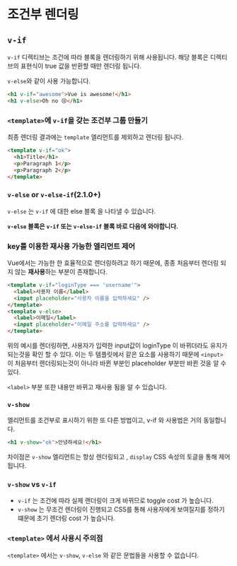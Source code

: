 # 조건부 렌더링

## `v-if`

`v-if` 디렉티브는 조건에 따라 블록을 렌더링하기 위해 사용됩니다.
해당 블록은 디렉티브의 표현식이 true 값을 반환할 때만 렌더링 됩니다.

`v-else`와 같이 사용 가능합니다.

```html
<h1 v-if="awesome">Vue is awesome!</h1>
<h1 v-else>Oh no 😢</h1>
```

### `<template>`에 `v-if`을 갖는 조건부 그룹 만들기

최종 렌더링 결과에는 `template` 엘리먼트를 제외하고 렌더링 됩니다.

```html
<template v-if="ok">
  <h1>Title</h1>
  <p>Paragraph 1</p>
  <p>Paragraph 2</p>
</template>
```

### `v-else` or `v-else-if`(2.1.0+)

`v-else` 는 `v-if` 에 대한 else 블록 을 나타낼 수 있습니다.

**`v-else` 블록은 `v-if` 또는 `v-else-if` 블록 바로 다음에 와야합니다.**

### key를 이용한 재사용 가능한 엘리먼트 제어

Vue에서는 가능한 한 효율적으로 렌더링하려고 하기 때문에, 종종 처음부터 렌더링 되지 않는 **재사용**하는 부분이 존재합니다.

```html
<template v-if="loginType === 'username'">
  <label>사용자 이름</label>
  <input placeholder="사용자 이름을 입력하세요" />
</template>
<template v-else>
  <label>이메일</label>
  <input placeholder="이메일 주소를 입력하세요" />
</template>
```

위의 예시를 렌더링하면, 사용자가 입력한 input값이 loginType 이 바뀌더라도 유지가 되는것을 확인 할 수 있다. 이는 두 템플릿에서 같은 요소를 사용하기 때문에 `<input>` 이 처음부터 렌더링되는것이 아니라 바뀐 부분인 placeholder 부분만 바뀐 것을 알 수 있다.

`<label>` 부분 또한 내용만 바뀌고 재사용 됨을 알 수 있습니다.

### `v-show`

엘리먼트를 조건부로 표시하기 위한 또 다른 방법이고, v-if 와 사용법은 거의 동일합니다.

```html
<h1 v-show="ok">안녕하세요!</h1>
```

차이점은 `v-show` 엘리먼트는 항상 렌더링되고 , `display` CSS 속성의 토글을 통해 제어됩니다.

### `v-show` vs `v-if`

- `v-if` 는 조건에 따라 실제 랜더링이 크게 바뀌므로 toggle cost 가 높습니다.
- `v-show` 는 무조건 렌더링이 진행되고 CSS를 통해 사용자에게 보여질지를 정하기 떄문에 초기 렌더링 cost 가 높습니다.

### `<template>` 에서 사용시 주의점

`<template>` 에서는 `v-show`, `v-else` 와 같은 문법들을 사용할 수 없습니다.
